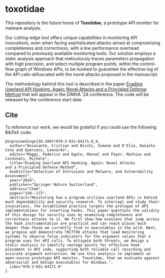 # toxotidae

This repository is the future home of **Toxotidae**, a prototype API monitor for malware analysis.

Our cutting-edge tool offers unique capabilities in monitoring API invocations, even when facing sophisticated attacks aimed at compromising completeness and correctness, with a low performance overhead compared to previously available monitoring tools.
Our solution employs a static analysis approach that meticulously traces parameters propagation with high precision, and select multiple program points, within the control-flow graph of Windows APIs, to be hooked to guarantee the effective log of the API calls obfuscated with the novel attacks proposed in the manuscript.

The methodology behind this tool is described in the paper [Evading Userland API Hooking, Again: Novel Attacks and a Principled Defense Method]() that will appear in the DIMVA '24 conference. The code will be released by the conference start date.

## Cite
To reference our work, we would be grateful if you could use the following BibTeX code:

```
@inproceedings{10.1007/978-3-031-64171-8_8,
  author="Assaiante, Cristian and Nicchi, Simone and D'Elia, Daniele Cono and Querzoni, Leonardo",
  editor="Maggi, Federico and Egele, Manuel and Payer, Mathias and Carminati, Michele",
  title="Evading Userland API Hooking, Again: Novel Attacks and a Principled Defense Method",
  booktitle="Detection of Intrusions and Malware, and Vulnerability Assessment",
  year="2024",
  publisher="Springer Nature Switzerland",
  address="Cham",
  pages="150--173",
  abstract="Monitoring how a program utilizes userland APIs is behind much dependability and security research. To intercept and study their invocations, the established practice targets the prologue of API implementations for inserting hooks. This paper questions the validity of this design for security uses by examining completeness and correctness attacks to it. We first show how evasions that jump across the hook instrumentation are practical and can reach places much deeper than those we currently find in executables in the wild. Next, we propose and demonstrate TOCTTOU attacks that lead monitoring systems to observe false indicators for the argument values that a program uses for API calls. To mitigate both threats, we design a static analysis to identify vantage points for effective hook placement in API code, supporting both reliable call recording and accurate argument extraction. We use this analysis to implement an open-source prototype API monitor, Toxotidae, that we evaluate against adversarial and benign executables for Windows.",
  isbn="978-3-031-64171-8"
}
```
